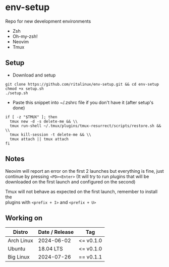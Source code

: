 # env-setup
Repo for new development environments
- Zsh
- Oh-my-zsh!
- Neovim
- Tmux


## Setup
- Download and setup
```
git clone https://github.com/ritalinux/env-setup.git && cd env-setup
chmod +x setup.sh
./setup.sh
```
- Paste this snippet into ~/.zshrc file if you don't have it (after setup's done)
```Shell script
if [ -z "$TMUX" ]; then
  tmux new -d -s delete-me && \\
  tmux run-shell ~/.tmux/plugins/tmux-resurrect/scripts/restore.sh && \\
  tmux kill-session -t delete-me && \\
  tmux attach || tmux attach
fi
```

## Notes
Neovim will report an error on the first 2 launches but everything is fine, 
just continue by pressing `<PD><Enter>` (It will try to run plugins that will
be downloaded on the first launch and configured on the second)


Tmux will not behave as expected on the first launch, remember to install the  
plugins with `<prefix + I>` and `<prefix + U>`

## Working on 
| Distro                        | Date / Release              |      Tag    |
|-------------------------------|-----------------------------|-------------|
| Arch Linux                    | 2024-06-02                  |  <= v0.1.0  |
| Ubuntu                        | 18.04 LTS                   |  <= v0.1.0  |
| Big Linux                     | 2024-07-26                  |  == v0.1.1  |


